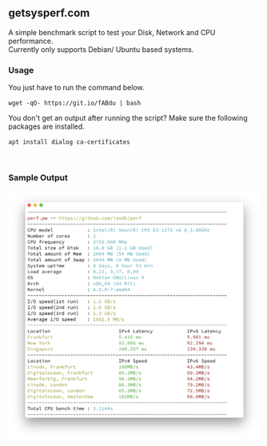 ## getsysperf.com
A simple benchmark script to test your Disk, Network and CPU performance.     
Currently only supports Debian/ Ubuntu based systems.
&nbsp;
### Usage
You just have to run the command below.
```
wget -qO- https://git.io/fABdu | bash
```
    
You don't get an output after running the script? Make sure the following packages are installed.
```
apt install dialog ca-certificates
```
&nbsp;
### Sample Output
![Sample Output](sample_output.png)
